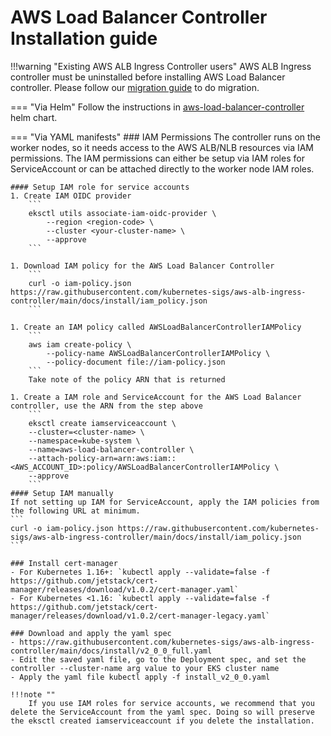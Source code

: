 # AWS Load Balancer Controller Installation guide

!!!warning "Existing AWS ALB Ingress Controller users"
    AWS ALB Ingress controller must be uninstalled before installing AWS Load Balancer controller.
    Please follow our [migration guide](../upgrade/migrate_v1_v2.md) to do migration.

=== "Via Helm"
    Follow the instructions in [aws-load-balancer-controller](https://github.com/aws/eks-charts/tree/master/stable/aws-load-balancer-controller) helm chart.

=== "Via YAML manifests"
    ### IAM Permissions
    The controller runs on the worker nodes, so it needs access to the AWS ALB/NLB resources via IAM permissions. 
    The IAM permissions can either be setup via IAM roles for ServiceAccount or can be attached directly to the worker node IAM roles.
    
    #### Setup IAM role for service accounts
    1. Create IAM OIDC provider
        ```
        eksctl utils associate-iam-oidc-provider \
            --region <region-code> \
            --cluster <your-cluster-name> \
            --approve
        ```
    
    1. Download IAM policy for the AWS Load Balancer Controller
        ```
        curl -o iam-policy.json https://raw.githubusercontent.com/kubernetes-sigs/aws-alb-ingress-controller/main/docs/install/iam_policy.json
        ```
    
    1. Create an IAM policy called AWSLoadBalancerControllerIAMPolicy
        ```
        aws iam create-policy \
            --policy-name AWSLoadBalancerControllerIAMPolicy \
            --policy-document file://iam-policy.json
        ```
        Take note of the policy ARN that is returned
    
    1. Create a IAM role and ServiceAccount for the AWS Load Balancer controller, use the ARN from the step above
        ```
        eksctl create iamserviceaccount \
        --cluster=<cluster-name> \
        --namespace=kube-system \
        --name=aws-load-balancer-controller \
        --attach-policy-arn=arn:aws:iam::<AWS_ACCOUNT_ID>:policy/AWSLoadBalancerControllerIAMPolicy \
        --approve
        ```
    #### Setup IAM manually
    If not setting up IAM for ServiceAccount, apply the IAM policies from the following URL at minimum.
    ```
    curl -o iam-policy.json https://raw.githubusercontent.com/kubernetes-sigs/aws-alb-ingress-controller/main/docs/install/iam_policy.json
    ```
    
    ### Install cert-manager
    - For Kubernetes 1.16+: `kubectl apply --validate=false -f https://github.com/jetstack/cert-manager/releases/download/v1.0.2/cert-manager.yaml`
    - For Kubernetes <1.16: `kubectl apply --validate=false -f https://github.com/jetstack/cert-manager/releases/download/v1.0.2/cert-manager-legacy.yaml`
    
    ### Download and apply the yaml spec
    - https://raw.githubusercontent.com/kubernetes-sigs/aws-alb-ingress-controller/main/docs/install/v2_0_0_full.yaml
    - Edit the saved yaml file, go to the Deployment spec, and set the controller --cluster-name arg value to your EKS cluster name
    - Apply the yaml file kubectl apply -f install_v2_0_0.yaml
    
    !!!note ""
        If you use IAM roles for service accounts, we recommend that you delete the ServiceAccount from the yaml spec. Doing so will preserve the eksctl created iamserviceaccount if you delete the installation.
